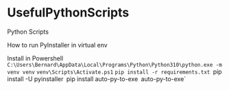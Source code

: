 # UsefulPythonScripts

Python Scripts

How to run PyInstaller in virtual env

Install in Powershell
`C:\Users\Bernard\AppData\Local\Programs\Python\Python310\python.exe -m venv venv`
`venv\Scripts\Activate.ps1`
`pip install -r requirements.txt
`pip install -U pyinstaller`
`pip install auto-py-to-exe`
`auto-py-to-exe`
